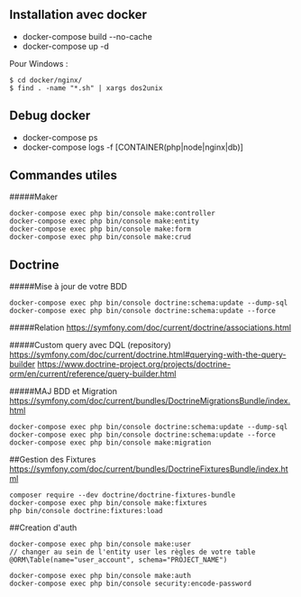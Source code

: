 ## Installation avec docker

- docker-compose build --no-cache
- docker-compose up -d 

Pour Windows : 
```
$ cd docker/nginx/
$ find . -name "*.sh" | xargs dos2unix
```

## Debug docker 

- docker-compose ps
- docker-compose logs -f [CONTAINER(php|node|nginx|db)]

## Commandes utiles

#####Maker
```
docker-compose exec php bin/console make:controller
docker-compose exec php bin/console make:entity
docker-compose exec php bin/console make:form
docker-compose exec php bin/console make:crud
```

## Doctrine
#####Mise à jour de votre BDD
```
docker-compose exec php bin/console doctrine:schema:update --dump-sql
docker-compose exec php bin/console doctrine:schema:update --force
```
#####Relation
https://symfony.com/doc/current/doctrine/associations.html 

#####Custom query avec DQL (repository)
https://symfony.com/doc/current/doctrine.html#querying-with-the-query-builder
https://www.doctrine-project.org/projects/doctrine-orm/en/current/reference/query-builder.html

#####MAJ BDD et Migration
https://symfony.com/doc/current/bundles/DoctrineMigrationsBundle/index.html
```
docker-compose exec php bin/console doctrine:schema:update --dump-sql
docker-compose exec php bin/console doctrine:schema:update --force
docker-compose exec php bin/console make:migration
```

##Gestion des Fixtures
https://symfony.com/doc/current/bundles/DoctrineFixturesBundle/index.html 
```
composer require --dev doctrine/doctrine-fixtures-bundle
docker-compose exec php bin/console make:fixtures
php bin/console doctrine:fixtures:load
```

##Creation d'auth 
``` 
docker-compose exec php bin/console make:user 
// changer au sein de l'entity user les règles de votre table 
@ORM\Table(name="user_account", schema="PROJECT_NAME") 

docker-compose exec php bin/console make:auth 
docker-compose exec php bin/console security:encode-password 
```
